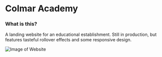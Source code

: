 # Colmar Academy

### What is this?

A landing website for an educational establishment. Still in production, but features tasteful rollover effects and some responsive design.
 
![Image of Website](https://github.com/elliewem/Capstone/blob/master/screenshot.png)
